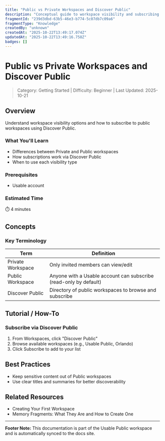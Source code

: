 ```yaml
---
title: "Public vs Private Workspaces and Discover Public"
description: "Conceptual guide to workspace visibility and subscribing to public workspaces."
fragmentId: "239d3dbd-63b5-46e3-b774-5c07db7c09a6"
fragmentType: "Knowledge"
createdBy: "unknown"
createdAt: "2025-10-22T13:49:17.074Z"
updatedAt: "2025-10-22T13:49:16.758Z"
badges: []
---
```


# Public vs Private Workspaces and Discover Public

> Category: Getting Started | Difficulty: Beginner | Last Updated: 2025-10-21

## Overview
Understand workspace visibility options and how to subscribe to public workspaces using Discover Public.

### What You'll Learn
- Differences between Private and Public workspaces
- How subscriptions work via Discover Public
- When to use each visibility type

### Prerequisites
- Usable account

### Estimated Time
⏱️ 4 minutes

## Concepts

### Key Terminology
| Term | Definition |
|------|------------|
| Private Workspace | Only invited members can view/edit |
| Public Workspace | Anyone with a Usable account can subscribe (read-only by default) |
| Discover Public | Directory of public workspaces to browse and subscribe |

## Tutorial / How-To

### Subscribe via Discover Public
1) From Workspaces, click "Discover Public"
2) Browse available workspaces (e.g., Usable Public, Orlando)
3) Click Subscribe to add to your list

## Best Practices
- Keep sensitive content out of Public workspaces
- Use clear titles and summaries for better discoverability

## Related Resources
- Creating Your First Workspace
- Memory Fragments: What They Are and How to Create One

---
**Footer Note:** This documentation is part of the Usable Public workspace and is automatically synced to the docs site.